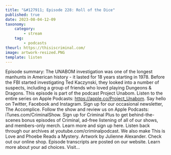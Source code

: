 ```yaml
---
title: "&#127911; Episode 228: Roll of the Dice"
published: true
date: 2023-08-04-12-09
taxonomy:
    category:
        - stream
    tag:
        - podcasts
theurl: https://thisiscriminal.com/
image: artwork-resized.PNG
template: listen
---
```


Episode summary: The UNABOM investigation was one of the longest manhunts in American history - it lasted for 18 years starting in 1978. Before the FBI started investigating Ted Kaczynski, they looked into a number of suspects, including a group of friends who loved playing Dungeons &amp; Dragons. This episode is part of the podcast Project Unabom. Listen to the entire series on Apple Podcasts: https://apple.co/Project_Unabom. Say hello on Twitter, Facebook and Instagram. Sign up for our occasional newsletter, The Accomplice. Follow the show and review us on Apple Podcasts: iTunes.com/CriminalShow. Sign up for Criminal Plus to get behind-the-scenes bonus episodes of Criminal, ad-free listening of all of our shows, and members-only merch. Learn more and sign up here. Listen back through our archives at youtube.com/criminalpodcast. We also make This is Love and Phoebe Reads a Mystery. Artwork by Julienne Alexander. Check out our online shop. Episode transcripts are posted on our website. Learn more about your ad choices. Visit&hellip;
